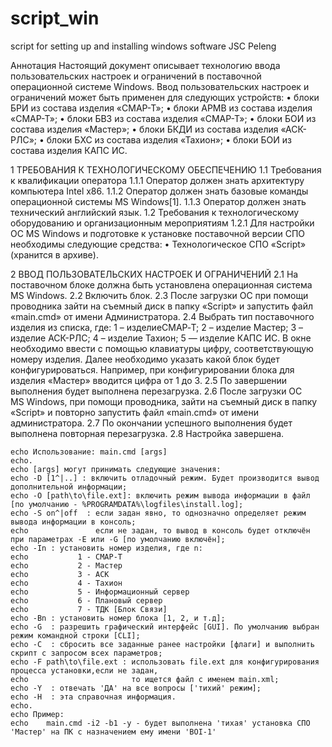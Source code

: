 # script_win
script for setting up and installing windows software JSC Peleng

Аннотация
Настоящий документ описывает технологию ввода пользовательских настроек и ограничений в поставочной операционной системе Windows.
Ввод пользовательских настроек и ограничений может быть применен для следующих устройств: 
    • блоки БРИ из состава изделия «СМАР-Т»;
    • блоки АРМВ из состава изделия «СМАР-Т»;
    • блоки БВЗ из состава изделия «СМАР-Т»;
    • блоки БОИ из состава изделия «Мастер»;
    • блоки БКДИ из состава изделия «АСК-РЛС»;
    • блоки БХС из состава изделия «Тахион»;
    • блоки БОИ из состава изделия КАПС ИС.
    
1 ТРЕБОВАНИЯ К ТЕХНОЛОГИЧЕСКОМУ ОБЕСПЕЧЕНИЮ
1.1 Требования к квалификации оператора
1.1.1 Оператор должен знать архитектуру компьютера Intel x86.
1.1.2 Оператор должен знать базовые команды операционной системы MS Windows[1].
1.1.3 Оператор должен знать технический английский язык.
1.2 Требования к технологическому оборудованию и организационным мероприятиям
1.2.1 Для настройки ОС MS Windows и подготовке к установке поставочной версии СПО необходимы следующие средства:
    • Технологическое CПО «Script» (хранится в архиве).

2 ВВОД ПОЛЬЗОВАТЕЛЬСКИХ НАСТРОЕК И ОГРАНИЧЕНИЙ
2.1 На поставочном блоке должна быть установлена операционная система MS Windows.
2.2 Включить блок.
2.3 После загрузки ОС при помощи проводника зайти на съемный диск в папку «Script» и запустить файл «main.cmd» от имени Администратора.
2.4 Выбрать тип поставочного изделия из списка, где:
  1 – изделиеСМАР‑Т;
  2 – изделие Мастер;
  3 – изделие АСК-РЛС;
  4 – изделие Тахион;
  5 — изделие КАПС ИС.
В окне необходимо ввести с помощью клавиатуры цифру, соответствующую номеру изделия. Далее необходимо указать какой блок будет конфигурироваться. Например, при конфигурировании блока для изделия «Мастер» вводится цифра от 1 до 3.
2.5 По завершении выполнения будет выполнена перезагрузка.
2.6 После загрузки ОС MS Windows, при помощи проводника, зайти на съемный диск в папку «Script» и повторно запустить файл «main.cmd» от имени администратора.
2.7 По окончании успешного выполнения будет выполнена повторная  перезагрузка.
2.8 Настройка завершена.

	echo Использование: main.cmd [args]
	echo.
	echo [args] могут принимать следующие значения:
	echo -D [1^|..] : включить отладочный режим. Будет производится вывод дополнительной информации;
	echo -O [path\to\file.ext]: включить режим вывода информации в файл [по умолчанию - %PROGRAMDATA%\logfiles\install.log];
	echo -S on^|off  : если задан явно, то однозначно определяет режим вывода информации в консоль;
	echo               если не задан, то вывод в консоль будет отключён при параметрах -E или -G [по умолчанию включён];
	echo -In : установить номер изделия, где n:
	echo           1 - СМАР-Т
	echo           2 - Мастер
	echo           3 - АСК
	echo           4 - Тахион
	echo           5 - Информационный сервер
	echo           6 - Плановый сервер
	echo           7 - ТДК [Блок Связи]
	echo -Bn : установить номер блока [1, 2, и т.д];
	echo -G  : разрешить графический интерфейс [GUI]. По умолчанию выбран режим командной строки [CLI];
	echo -C  : сбросить все заданные ранее настройки [флаги] и выполнить скрипт с запросом всех параметров;
	echo -F path\to\file.ext : использовать file.ext для конфигурирования процесса установки,если не задан,
	echo					   то ищется файл с именем main.xml;
	echo -Y  : отвечать 'ДА' на все вопросы ['тихий' режим];
	echo -H  : эта справочная информация.
	echo.
	echo Пример:
	echo	main.cmd -i2 -b1 -y - будет выполнена 'тихая' установка СПО 'Мастер' на ПК с назначением ему имени 'BOI-1'
